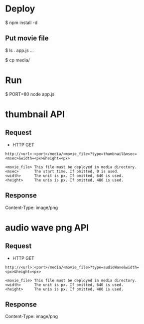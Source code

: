 Deploy
======
$ npm install -d

Put movie file
---------------
$ ls .
app.js
...

$ cp <mp4 file> media/



Run
===
$ PORT=80 node app.js


thumbnail API
==============

Request
--------
* HTTP GET

```
http://<url>:<port>/media/<movie_file>?type=thumbnail&msec=<msec>&width=<px>&height=<px>

<movie_file> This file must be deployed in media directory. 
<msec>       The start time. If omitted, 0 is used.
<width>      The unit is px. If omitted, 640 is used.
<height>     The unis is px. If omitted, 480 is used.

```

Response
--------
Content-Type: image/png

audio wave png API
===================

Request
--------
* HTTP GET

```
http://<url>:<port>/media/<movie_file>?type=audioWave&width=<px>&height=<px>

<movie_file> This file must be deployed in media directory. 
<width>      The unit is px. If omitted, 640 is used.
<height>     The unis is px. If omitted, 480 is used.

```

Response
--------
Content-Type: image/png

